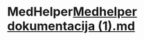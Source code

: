 # MedHelper[Medhelper dokumentacija (1).md](https://github.com/NikolaPehnec/MedHelper/files/10529910/Medhelper.dokumentacija.1.md)
